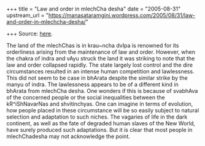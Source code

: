 +++
title = "Law and order in mlechCha desha"
date = "2005-08-31"
upstream_url = "https://manasataramgini.wordpress.com/2005/08/31/law-and-order-in-mlechcha-desha/"

+++
Source: [here](https://manasataramgini.wordpress.com/2005/08/31/law-and-order-in-mlechcha-desha/).

The land of the mlechChas is in krau\~ncha dvIpa is renowned for its orderliness arising from the maintenance of law and order. However, when the chakra of indra and vAyu struck the land it was striking to note that the law and order collapsed rapidly. The state largely lost control and the dire circumstances resulted in an intense human competition and lawlessness. This did not seem to be case in bhArata despite the similar strike by the manyu of indra. The lawlessness appears to be of a different kind in bhArata from mlechCha desha. One wonders if this is because of svabhAva of the concerned people or the social inequalities between the kR^iShNavarNas and shvitinchyas. One can imagine in terms of evolution, how people placed in these circumstance will be so easily subject to natural selection and adaptation to such niches. The vagaries of life in the dark continent, as well as the fate of degraded human slaves of the New World, have surely produced such adaptations. But it is clear that most people in mlechChadesha may not acknowledge the point.

